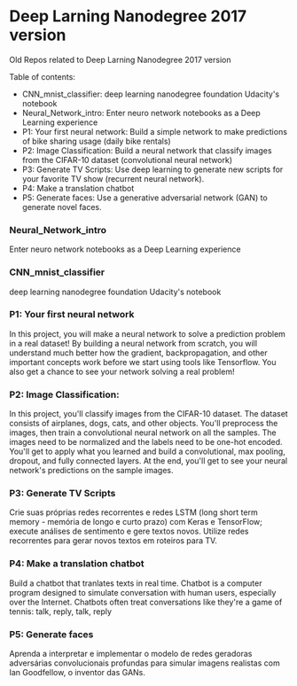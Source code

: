 # Deep Larning Nanodegree 2017 version

Old Repos related to Deep Larning Nanodegree 2017 version

Table of contents:
- CNN_mnist_classifier: deep learning nanodegree foundation Udacity's notebook
- Neural_Network_intro: Enter neuro network notebooks as a Deep Learning experience
- P1: Your first neural network: Build a simple network to make predictions of bike sharing usage (daily bike rentals)
- P2: Image Classification: Build a neural network that classify images from the CIFAR-10 dataset (convolutional neural network)
- P3: Generate TV Scripts: Use deep learning to generate new scripts for your favorite TV show (recurrent neural network).
- P4: Make a translation chatbot
- P5: Generate faces: Use a generative adversarial network (GAN) to generate novel faces.


### Neural_Network_intro
Enter neuro network notebooks as a Deep Learning experience


### CNN_mnist_classifier
deep learning nanodegree foundation Udacity's notebook


### P1: Your first neural network
In this project, you will make a neural network to solve a prediction problem in a real dataset! By building a neural network from scratch, you will understand much better how the gradient, backpropagation, and other important concepts work before we start using tools like Tensorflow. You also get a chance to see your network solving a real problem!


### P2: Image Classification:
In this project, you'll classify images from the CIFAR-10 dataset. The dataset consists of airplanes, dogs, cats, and other objects. You'll preprocess the images, then train a convolutional neural network on all the samples. The images need to be normalized and the labels need to be one-hot encoded. You'll get to apply what you learned and build a convolutional, max pooling, dropout, and fully connected layers. At the end, you'll get to see your neural network's predictions on the sample images.


### P3: Generate TV Scripts
Crie suas próprias redes recorrentes e redes LSTM (long short term memory - memória de longo e curto prazo) com Keras e TensorFlow; execute análises de sentimento e gere textos novos. Utilize redes recorrentes para gerar novos textos em roteiros para TV.


### P4: Make a translation chatbot
Build a chatbot that tranlates texts in real time. Chatbot is a computer program designed to simulate conversation with human users, especially over the Internet. Chatbots often treat conversations like they're a game of tennis: talk, reply, talk, reply


### P5: Generate faces
Aprenda a interpretar e implementar o modelo de redes geradoras adversárias convolucionais profundas para simular imagens realistas com Ian Goodfellow, o inventor das GANs.
